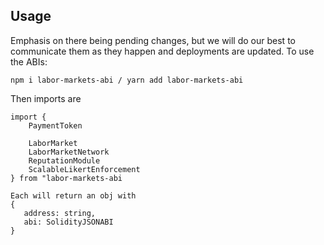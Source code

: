 

## Usage

Emphasis on there being pending changes, but we will do our best to communicate them as they happen and deployments are updated.
To use the ABIs:

``npm i labor-markets-abi / yarn add labor-markets-abi``

Then imports are
```
import {
    PaymentToken
    
    LaborMarket
    LaborMarketNetwork
    ReputationModule
    ScalableLikertEnforcement
} from "labor-markets-abi
```

```
Each will return an obj with
{
   address: string,
   abi: SolidityJSONABI
}
```
